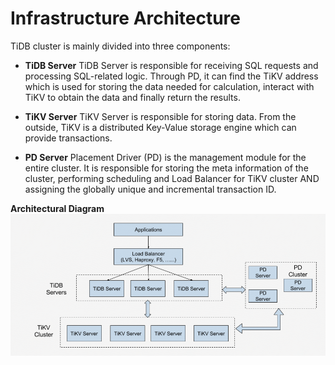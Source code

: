 # Infrastructure Architecture

TiDB cluster is mainly divided into three components:
- **TiDB Server**
TiDB Server is responsible for receiving SQL requests and processing SQL-related logic. Through PD, it can find the TiKV address which is used for storing the data needed for calculation, interact with TiKV to obtain the data and finally return the results.

- **TiKV Server**
TiKV Server is responsible for storing data. From the outside, TiKV is a distributed Key-Value storage engine which can provide transactions.

- **PD Server**
Placement Driver (PD) is the management module for the entire cluster. It is responsible for storing the meta information of the cluster, performing scheduling and Load Balancer for TiKV cluster AND assigning the globally unique and incremental transaction ID.

**Architectural Diagram**
![Infrastructure Architecture](../../../../image/TiDB/Basic-Infrastructure.png)
